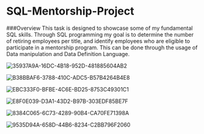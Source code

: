# SQL-Mentorship-Project

###Overview
This task is designed to showcase some of my fundamental SQL skills. 
Through SQL programming my goal is to determine the number of retiring employees per title, and identify employees who are eligible to participate in a mentorship program. This can be done through the usage of Data manipulation and Data Definition Language. 


![35937A9A-16DC-4B18-952D-481885604AB2](https://user-images.githubusercontent.com/122326425/211596599-ab40cabd-3da3-4d5e-aa89-b3e211d20216.jpeg)

![B38BBAF6-3788-410C-ADC5-B57B4264B4E8](https://user-images.githubusercontent.com/122326425/211596417-582d3fdf-93a2-4953-997b-09cca69234c4.jpeg)

![EBC333F0-BFBE-4C6E-BD25-8753C49301C1](https://user-images.githubusercontent.com/122326425/211596429-ee6bc42b-f1c8-4b4c-8f9b-418bcca1b082.jpeg)

![E8F0E039-D3A1-43D2-B97B-303EDF85BE7F](https://user-images.githubusercontent.com/122326425/211596440-3306a53f-5b93-4845-8d72-81249e3722fc.jpeg)

![8384C065-6C73-4289-90B4-CA70FE71398A](https://user-images.githubusercontent.com/122326425/211596450-2264be21-6c41-4093-b891-d99538650dd8.jpeg)

![9535D94A-658D-44B6-8234-C2BB796F2060](https://user-images.githubusercontent.com/122326425/211596454-fb862024-9bcf-4097-8e18-af677c192aca.jpeg)

